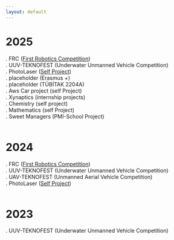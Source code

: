 ```yaml
---
layout: default
---
```


# 2025
. FRC ([First Robotics Competition](/resume/projects/2025/frc)) <br>
. UUV-TEKNOFEST (Underwater Unmanned Vehicle Competition) <br>
. PhotoLaser ([Self Project](/resume/projects/2025/photolaser)) <br>
. placeholder (Erasmus +) <br>
. placeholder (TÜBİTAK 2204A) <br>
. Aws Car project (self Project)<br>
. Xynaptics (internship projects)<br>
. Chemistry (self project) <br>
. Mathematics (self Project)<br>
. Sweet Managers (PMI-School Project) <br>
<br>
# 2024
. FRC ([First Robotics Competition](/resume/projects/2025/frc)) <br>
. UUV-TEKNOFEST (Underwater Unmanned Vehicle Competition) <br>
. UAV-TEKNOFEST (Unmanned Aerial Vehicle Competition) <br>
. PhotoLaser ([Self Project](/resume/projects/2025/photolaser)) <br>
<br>
# 2023
. UUV-TEKNOFEST (Underwater Unmanned Vehicle Competition) <br>